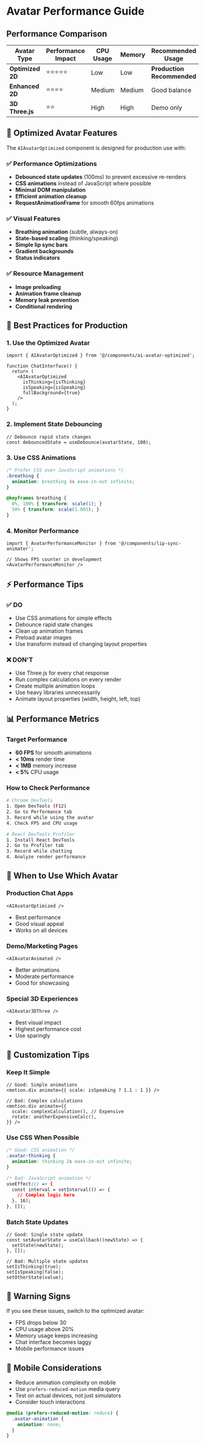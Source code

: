 # Avatar Performance Guide

## Performance Comparison

| Avatar Type | Performance Impact | CPU Usage | Memory | Recommended Usage |
|------------|------------------|----------|--------|-------------------|
| **Optimized 2D** | ⭐⭐⭐⭐⭐ | Low | Low | **Production Recommended** |
| **Enhanced 2D** | ⭐⭐⭐⭐ | Medium | Medium | Good balance |
| **3D Three.js** | ⭐⭐ | High | High | Demo only |

## 🚀 Optimized Avatar Features

The `AIAvatarOptimized` component is designed for production use with:

### ✅ **Performance Optimizations**
- **Debounced state updates** (100ms) to prevent excessive re-renders
- **CSS animations** instead of JavaScript where possible
- **Minimal DOM manipulation**
- **Efficient animation cleanup**
- **RequestAnimationFrame** for smooth 60fps animations

### ✅ **Visual Features**
- **Breathing animation** (subtle, always-on)
- **State-based scaling** (thinking/speaking)
- **Simple lip sync bars**
- **Gradient backgrounds**
- **Status indicators**

### ✅ **Resource Management**
- **Image preloading**
- **Animation frame cleanup**
- **Memory leak prevention**
- **Conditional rendering**

## 🎯 Best Practices for Production

### 1. **Use the Optimized Avatar**
```tsx
import { AIAvatarOptimized } from '@/components/ai-avatar-optimized';

function ChatInterface() {
  return (
    <AIAvatarOptimized
      isThinking={isThinking}
      isSpeaking={isSpeaking}
      fullBackground={true}
    />
  );
}
```

### 2. **Implement State Debouncing**
```tsx
// Debounce rapid state changes
const debouncedState = useDebounce(avatarState, 100);
```

### 3. **Use CSS Animations**
```css
/* Prefer CSS over JavaScript animations */
.breathing {
  animation: breathing 4s ease-in-out infinite;
}

@keyframes breathing {
  0%, 100% { transform: scale(1); }
  50% { transform: scale(1.005); }
}
```

### 4. **Monitor Performance**
```tsx
import { AvatarPerformanceMonitor } from '@/components/lip-sync-animator';

// Shows FPS counter in development
<AvatarPerformanceMonitor />
```

## ⚡ Performance Tips

### ✅ **DO**
- Use CSS animations for simple effects
- Debounce rapid state changes
- Clean up animation frames
- Preload avatar images
- Use transform instead of changing layout properties

### ❌ **DON'T**
- Use Three.js for every chat response
- Run complex calculations on every render
- Create multiple animation loops
- Use heavy libraries unnecessarily
- Animate layout properties (width, height, left, top)

## 📊 Performance Metrics

### Target Performance
- **60 FPS** for smooth animations
- **< 10ms** render time
- **< 1MB** memory increase
- **< 5%** CPU usage

### How to Check Performance
```bash
# Chrome DevTools
1. Open DevTools (F12)
2. Go to Performance tab
3. Record while using the avatar
4. Check FPS and CPU usage

# React DevTools Profiler
1. Install React DevTools
2. Go to Profiler tab
3. Record while chatting
4. Analyze render performance
```

## 🔧 When to Use Which Avatar

### **Production Chat Apps**
```tsx
<AIAvatarOptimized />
```
- Best performance
- Good visual appeal
- Works on all devices

### **Demo/Marketing Pages**
```tsx
<AIAvatarAnimated />
```
- Better animations
- Moderate performance
- Good for showcasing

### **Special 3D Experiences**
```tsx
<AIAvatar3DThree />
```
- Best visual impact
- Highest performance cost
- Use sparingly

## 🎨 Customization Tips

### Keep It Simple
```tsx
// Good: Simple animations
<motion.div animate={{ scale: isSpeaking ? 1.1 : 1 }} />

// Bad: Complex calculations
<motion.div animate={{
  scale: complexCalculation(), // Expensive
  rotate: anotherExpensiveCalc(),
}} />
```

### Use CSS When Possible
```css
/* Good: CSS animation */
.avatar-thinking {
  animation: thinking 2s ease-in-out infinite;
}

/* Bad: JavaScript animation */
useEffect(() => {
  const interval = setInterval(() => {
    // Complex logic here
  }, 16);
}, []);
```

### Batch State Updates
```tsx
// Good: Single state update
const setAvatarState = useCallback((newState) => {
  setState(newState);
}, []);

// Bad: Multiple state updates
setIsThinking(true);
setIsSpeaking(false);
setOtherState(value);
```

## 🚨 Warning Signs

If you see these issues, switch to the optimized avatar:

- FPS drops below 30
- CPU usage above 20%
- Memory usage keeps increasing
- Chat interface becomes laggy
- Mobile performance issues

## 📱 Mobile Considerations

- Reduce animation complexity on mobile
- Use `prefers-reduced-motion` media query
- Test on actual devices, not just simulators
- Consider touch interactions

```css
@media (prefers-reduced-motion: reduce) {
  .avatar-animation {
    animation: none;
  }
}
```